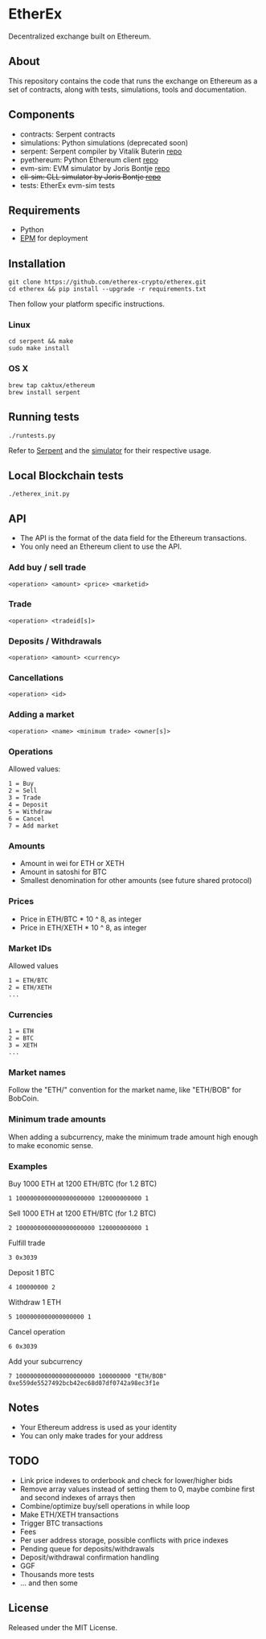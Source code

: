 EtherEx
=======

Decentralized exchange built on Ethereum.


About
-----

This repository contains the code that runs the exchange on Ethereum as a set of contracts, along with tests, simulations, tools and documentation.


Components
----------

* contracts: Serpent contracts
* simulations: Python simulations (deprecated soon)
* serpent: Serpent compiler by Vitalik Buterin [repo](https://github.com/ethereum/serpent)
* pyethereum: Python Ethereum client [repo](https://github.com/ethereum/pyethereum)
* evm-sim: EVM simulator by Joris Bontje [repo](https://github.com/EtherCasts/evm-sim)
* ~~cll-sim: CLL simulator by Joris Bontje [repo](https://github.com/jorisbontje/cll-sim)~~
* tests: EtherEx evm-sim tests


Requirements
------------
* Python
* [EPM](https://github.com/project-douglas/epm) for deployment


Installation
------------
```
git clone https://github.com/etherex-crypto/etherex.git
cd etherex && pip install --upgrade -r requirements.txt
```

Then follow your platform specific instructions.

### Linux
```
cd serpent && make
sudo make install
```

### OS X
```
brew tap caktux/ethereum
brew install serpent
```


Running tests
-------------
```
./runtests.py
```

Refer to [Serpent](https://github.com/ethereum/serpent) and the [simulator](https://github.com/EtherCasts/evm-sim) for their respective usage.


Local Blockchain tests
----------------------
```
./etherex_init.py
```


API
---
* The API is the format of the data field for the Ethereum transactions.
* You only need an Ethereum client to use the API.

### Add buy / sell trade
```
<operation> <amount> <price> <marketid>
```

### Trade
```
<operation> <tradeid[s]>
```

### Deposits / Withdrawals
```
<operation> <amount> <currency>
```

### Cancellations
```
<operation> <id>
```

### Adding a market
```
<operation> <name> <minimum trade> <owner[s]>
```

### Operations
Allowed values:
```
1 = Buy
2 = Sell
3 = Trade
4 = Deposit
5 = Withdraw
6 = Cancel
7 = Add market
```

### Amounts
* Amount in wei for ETH or XETH
* Amount in satoshi for BTC
* Smallest denomination for other amounts (see future shared protocol)

### Prices
* Price in ETH/BTC * 10 ^ 8, as integer
* Price in ETH/XETH * 10 ^ 8, as integer

### Market IDs
Allowed values
```
1 = ETH/BTC
2 = ETH/XETH
...
```

### Currencies
```
1 = ETH
2 = BTC
3 = XETH
...
```

### Market names
Follow the "ETH/<name>" convention for the market name, like "ETH/BOB" for BobCoin.

### Minimum trade amounts
When adding a subcurrency, make the minimum trade amount high enough to make economic sense.

### Examples
Buy 1000 ETH at 1200 ETH/BTC (for 1.2 BTC)
```
1 1000000000000000000000 120000000000 1
```

Sell 1000 ETH at 1200 ETH/BTC (for 1.2 BTC)
```
2 1000000000000000000000 120000000000 1
```

Fulfill trade
```
3 0x3039
```

Deposit 1 BTC
```
4 100000000 2
```

Withdraw 1 ETH
```
5 1000000000000000000 1
```

Cancel operation
```
6 0x3039
```

Add your subcurrency
```
7 1000000000000000000000 100000000 "ETH/BOB" 0xe559de5527492bcb42ec68d07df0742a98ec3f1e
```


Notes
-----
* Your Ethereum address is used as your identity
* You can only make trades for your address


TODO
----
* Link price indexes to orderbook and check for lower/higher bids
* Remove array values instead of setting them to 0, maybe combine first and second indexes of arrays then
* Combine/optimize buy/sell operations in while loop
* Make ETH/XETH transactions
* Trigger BTC transactions
* Fees
* Per user address storage, possible conflicts with price indexes
* Pending queue for deposits/withdrawals
* Deposit/withdrawal confirmation handling
* GGF
* Thousands more tests
* ... and then some


## License

Released under the MIT License.
